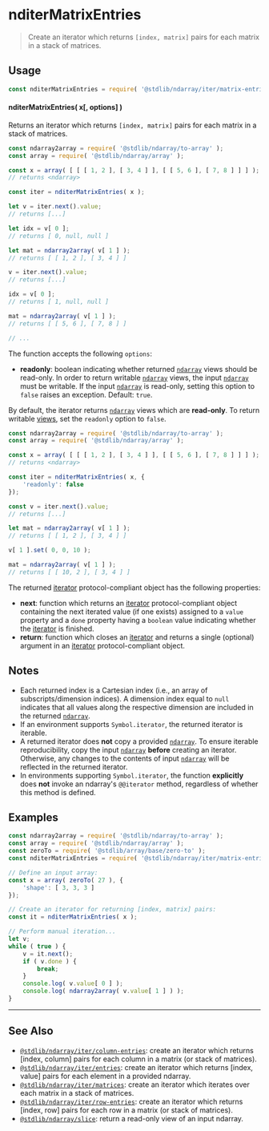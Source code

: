 <!--

@license Apache-2.0

Copyright (c) 2023 The Stdlib Authors.

Licensed under the Apache License, Version 2.0 (the "License");
you may not use this file except in compliance with the License.
You may obtain a copy of the License at

   http://www.apache.org/licenses/LICENSE-2.0

Unless required by applicable law or agreed to in writing, software
distributed under the License is distributed on an "AS IS" BASIS,
WITHOUT WARRANTIES OR CONDITIONS OF ANY KIND, either express or implied.
See the License for the specific language governing permissions and
limitations under the License.

-->

# nditerMatrixEntries

> Create an iterator which returns `[index, matrix]` pairs for each matrix in a stack of matrices.

<!-- Section to include introductory text. Make sure to keep an empty line after the intro `section` element and another before the `/section` close. -->

<section class="intro">

</section>

<!-- /.intro -->

<!-- Package usage documentation. -->

<section class="usage">

## Usage

```javascript
const nditerMatrixEntries = require( '@stdlib/ndarray/iter/matrix-entries' );
```

#### nditerMatrixEntries( x\[, options] )

Returns an iterator which returns `[index, matrix]` pairs for each matrix in a stack of matrices.

```javascript
const ndarray2array = require( '@stdlib/ndarray/to-array' );
const array = require( '@stdlib/ndarray/array' );

const x = array( [ [ [ 1, 2 ], [ 3, 4 ] ], [ [ 5, 6 ], [ 7, 8 ] ] ] );
// returns <ndarray>

const iter = nditerMatrixEntries( x );

let v = iter.next().value;
// returns [...]

let idx = v[ 0 ];
// returns [ 0, null, null ]

let mat = ndarray2array( v[ 1 ] );
// returns [ [ 1, 2 ], [ 3, 4 ] ]

v = iter.next().value;
// returns [...]

idx = v[ 0 ];
// returns [ 1, null, null ]

mat = ndarray2array( v[ 1 ] );
// returns [ [ 5, 6 ], [ 7, 8 ] ]

// ...
```

The function accepts the following `options`:

-   **readonly**: boolean indicating whether returned [`ndarray`][@stdlib/ndarray/ctor] views should be read-only. In order to return writable [`ndarray`][@stdlib/ndarray/ctor] views, the input [`ndarray`][@stdlib/ndarray/ctor] must be writable. If the input [`ndarray`][@stdlib/ndarray/ctor] is read-only, setting this option to `false` raises an exception. Default: `true`.

By default, the iterator returns [`ndarray`][@stdlib/ndarray/ctor] views which are **read-only**. To return writable [views][@stdlib/ndarray/slice], set the `readonly` option to `false`.

```javascript
const ndarray2array = require( '@stdlib/ndarray/to-array' );
const array = require( '@stdlib/ndarray/array' );

const x = array( [ [ [ 1, 2 ], [ 3, 4 ] ], [ [ 5, 6 ], [ 7, 8 ] ] ] );
// returns <ndarray>

const iter = nditerMatrixEntries( x, {
    'readonly': false
});

const v = iter.next().value;
// returns [...]

let mat = ndarray2array( v[ 1 ] );
// returns [ [ 1, 2 ], [ 3, 4 ] ]

v[ 1 ].set( 0, 0, 10 );

mat = ndarray2array( v[ 1 ] );
// returns [ [ 10, 2 ], [ 3, 4 ] ]
```

The returned [iterator][mdn-iterator-protocol] protocol-compliant object has the following properties:

-   **next**: function which returns an [iterator][mdn-iterator-protocol] protocol-compliant object containing the next iterated value (if one exists) assigned to a `value` property and a `done` property having a `boolean` value indicating whether the [iterator][mdn-iterator-protocol] is finished.
-   **return**: function which closes an [iterator][mdn-iterator-protocol] and returns a single (optional) argument in an [iterator][mdn-iterator-protocol] protocol-compliant object.

</section>

<!-- /.usage -->

<!-- Package usage notes. Make sure to keep an empty line after the `section` element and another before the `/section` close. -->

<section class="notes">

## Notes

-   Each returned index is a Cartesian index (i.e., an array of subscripts/dimension indices). A dimension index equal to `null` indicates that all values along the respective dimension are included in the returned [`ndarray`][@stdlib/ndarray/ctor].
-   If an environment supports `Symbol.iterator`, the returned iterator is iterable.
-   A returned iterator does **not** copy a provided [`ndarray`][@stdlib/ndarray/ctor]. To ensure iterable reproducibility, copy the input [`ndarray`][@stdlib/ndarray/ctor] **before** creating an iterator. Otherwise, any changes to the contents of input [`ndarray`][@stdlib/ndarray/ctor] will be reflected in the returned iterator.
-   In environments supporting `Symbol.iterator`, the function **explicitly** does **not** invoke an ndarray's `@@iterator` method, regardless of whether this method is defined.

</section>

<!-- /.notes -->

<!-- Package usage examples. -->

<section class="examples">

## Examples

<!-- eslint no-undef: "error" -->

```javascript
const ndarray2array = require( '@stdlib/ndarray/to-array' );
const array = require( '@stdlib/ndarray/array' );
const zeroTo = require( '@stdlib/array/base/zero-to' );
const nditerMatrixEntries = require( '@stdlib/ndarray/iter/matrix-entries' );

// Define an input array:
const x = array( zeroTo( 27 ), {
    'shape': [ 3, 3, 3 ]
});

// Create an iterator for returning [index, matrix] pairs:
const it = nditerMatrixEntries( x );

// Perform manual iteration...
let v;
while ( true ) {
    v = it.next();
    if ( v.done ) {
        break;
    }
    console.log( v.value[ 0 ] );
    console.log( ndarray2array( v.value[ 1 ] ) );
}
```

</section>

<!-- /.examples -->

<!-- Section to include cited references. If references are included, add a horizontal rule *before* the section. Make sure to keep an empty line after the `section` element and another before the `/section` close. -->

<section class="references">

</section>

<!-- /.references -->

<!-- Section for related `stdlib` packages. Do not manually edit this section, as it is automatically populated. -->

<section class="related">

* * *

## See Also

-   <span class="package-name">[`@stdlib/ndarray/iter/column-entries`][@stdlib/ndarray/iter/column-entries]</span><span class="delimiter">: </span><span class="description">create an iterator which returns \[index, column] pairs for each column in a matrix (or stack of matrices).</span>
-   <span class="package-name">[`@stdlib/ndarray/iter/entries`][@stdlib/ndarray/iter/entries]</span><span class="delimiter">: </span><span class="description">create an iterator which returns \[index, value] pairs for each element in a provided ndarray.</span>
-   <span class="package-name">[`@stdlib/ndarray/iter/matrices`][@stdlib/ndarray/iter/matrices]</span><span class="delimiter">: </span><span class="description">create an iterator which iterates over each matrix in a stack of matrices.</span>
-   <span class="package-name">[`@stdlib/ndarray/iter/row-entries`][@stdlib/ndarray/iter/row-entries]</span><span class="delimiter">: </span><span class="description">create an iterator which returns \[index, row] pairs for each row in a matrix (or stack of matrices).</span>
-   <span class="package-name">[`@stdlib/ndarray/slice`][@stdlib/ndarray/slice]</span><span class="delimiter">: </span><span class="description">return a read-only view of an input ndarray.</span>

</section>

<!-- /.related -->

<!-- Section for all links. Make sure to keep an empty line after the `section` element and another before the `/section` close. -->

<section class="links">

[mdn-iterator-protocol]: https://developer.mozilla.org/en-US/docs/Web/JavaScript/Reference/Iteration_protocols#The_iterator_protocol

[@stdlib/ndarray/ctor]: https://github.com/stdlib-js/stdlib/tree/develop/lib/node_modules/%40stdlib/ndarray/ctor

[@stdlib/ndarray/slice]: https://github.com/stdlib-js/stdlib/tree/develop/lib/node_modules/%40stdlib/ndarray/slice

<!-- <related-links> -->

[@stdlib/ndarray/iter/column-entries]: https://github.com/stdlib-js/stdlib/tree/develop/lib/node_modules/%40stdlib/ndarray/iter/column-entries

[@stdlib/ndarray/iter/entries]: https://github.com/stdlib-js/stdlib/tree/develop/lib/node_modules/%40stdlib/ndarray/iter/entries

[@stdlib/ndarray/iter/matrices]: https://github.com/stdlib-js/stdlib/tree/develop/lib/node_modules/%40stdlib/ndarray/iter/matrices

[@stdlib/ndarray/iter/row-entries]: https://github.com/stdlib-js/stdlib/tree/develop/lib/node_modules/%40stdlib/ndarray/iter/row-entries

<!-- </related-links> -->

</section>

<!-- /.links -->
